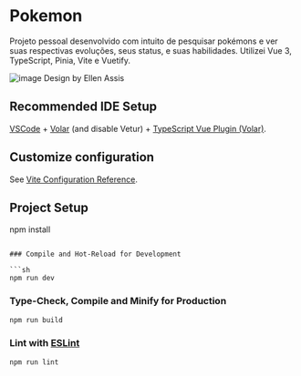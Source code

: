 # Pokemon

Projeto pessoal desenvolvido com intuito de pesquisar pokémons e ver suas respectivas evoluções, seus status, e suas habilidades. Utilizei Vue 3, TypeScript, Pinia, Vite e Vuetify.

![image](https://user-images.githubusercontent.com/54678108/218264165-dbf5afd8-5fe8-4f40-a178-f8354cf233a6.png)
Design by Ellen Assis

## Recommended IDE Setup

[VSCode](https://code.visualstudio.com/) + [Volar](https://marketplace.visualstudio.com/items?itemName=Vue.volar) (and disable Vetur) + [TypeScript Vue Plugin (Volar)](https://marketplace.visualstudio.com/items?itemName=Vue.vscode-typescript-vue-plugin).

## Customize configuration

See [Vite Configuration Reference](https://vitejs.dev/config/).

## Project Setup

npm install
```

### Compile and Hot-Reload for Development

```sh
npm run dev
```

### Type-Check, Compile and Minify for Production

```sh
npm run build
```

### Lint with [ESLint](https://eslint.org/)

```sh
npm run lint
```
